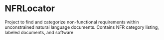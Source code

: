 NFRLocator
==========

Project to find and categorize non-functional requirements within unconstrained natural language documents.  Contains NFR category listing, labeled documents, and software